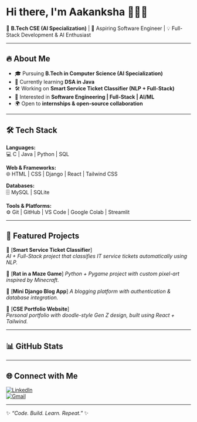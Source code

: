 # Hi there, I'm Aakanksha 👩‍💻✨  

🌟 **B.Tech CSE (AI Specialization)** | 🚀 Aspiring Software Engineer | 💡 Full-Stack Development & AI Enthusiast  

---

## 🔥 About Me  
- 🎓 Pursuing **B.Tech in Computer Science (AI Specialization)**  
- 🌱 Currently learning **DSA in Java**  
- 🛠 Working on **Smart Service Ticket Classifier (NLP + Full-Stack)**  
- 💼 Interested in **Software Engineering | Full-Stack | AI/ML**  
- 🌍 Open to **internships & open-source collaboration**  

---

## 🛠 Tech Stack  

**Languages:**  
💻 C | Java | Python | SQL  

**Web & Frameworks:**  
🌐 HTML | CSS | Django | React | Tailwind CSS  

**Databases:**  
🗄️ MySQL | SQLite  

**Tools & Platforms:**  
⚙️ Git | GitHub | VS Code | Google Colab | Streamlit  

---

## 🚀 Featured Projects  

🔹 [**Smart Service Ticket Classifier**]  
*AI + Full-Stack project that classifies IT service tickets automatically using NLP.*  

🔹 [**Rat in a Maze Game**]
*Python + Pygame project with custom pixel-art inspired by Minecraft.*  

🔹 [**Mini Django Blog App**]
*A blogging platform with authentication & database integration.*  

🔹 [**CSE Portfolio Website**]  
*Personal portfolio with doodle-style Gen Z design, built using React + Tailwind.*  

---

## 📊 GitHub Stats  

---

## 🌐 Connect with Me  

[![LinkedIn](https://img.shields.io/badge/LinkedIn-blue?style=flat&logo=linkedin)](https://linkedin.com/in/aakanksha-pandey-0524162a0)  
[![Gmail](https://img.shields.io/badge/Email-D14836?style=flat&logo=gmail&logoColor=white)](mailto:pandeyaakanksha722@gmail.com)  

---

✨ *“Code. Build. Learn. Repeat.”* ✨
